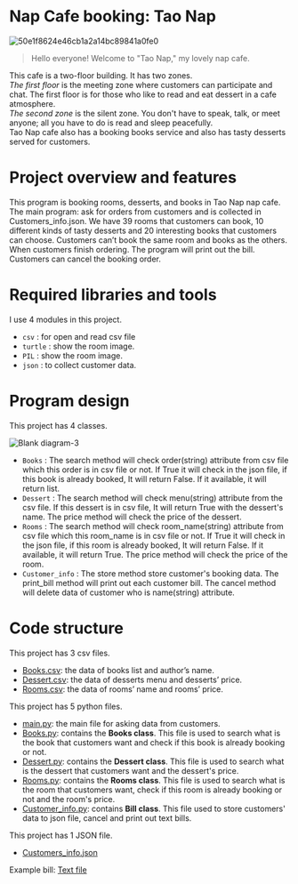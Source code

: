 # Nap Cafe booking: Tao Nap

![50e1f8624e46cb1a2a14bc89841a0fe0](https://user-images.githubusercontent.com/115055033/205586673-e620c4da-5281-42b9-9e3d-7ac8c3732837.gif)

> <p>Hello everyone! Welcome to "Tao Nap," my lovely nap cafe.</p>
This cafe is a two-floor building. It has two zones.</br>
*The first floor* is the meeting zone where customers can participate and chat. The first floor is for those who like to read and eat dessert in a cafe atmosphere.</br> 
*The second zone* is the silent zone. You don't have to speak, talk, or meet anyone; all you have to do is read and sleep peacefully.</br>
Tao Nap cafe also has a booking books service and also has tasty desserts served for customers.</br>

# Project overview and features
This program is booking rooms, desserts, and books in Tao Nap nap cafe.
The main program: ask for orders from customers and is collected in Customers_info.json.
We have 39 rooms that customers can book, 10 different kinds of tasty desserts and 20 interesting books that customers can choose. Customers can’t book the same room and books as the others.
When customers finish ordering. The program will print out the bill.
Customers can cancel the booking order.</br> 

# Required libraries and tools
I use 4 modules in this project.
* `csv` : for open and read csv file
* `turtle` : show the room image.
* `PIL` : show the room image.
* `json` : to collect customer data.

# Program design  
<p>This project has 4 classes.</p>

![Blank diagram-3](https://user-images.githubusercontent.com/115055033/205624578-a0fdbce9-d9e8-4d8e-a9df-b0277fafe8c2.png)

+ `Books` : The search method will check order(string) attribute from csv file which this order is in csv file or not. If True it will check in the json file, if this book is already booked, It will return False. If it available, it will return list.
+ `Dessert` : The search method will check menu(string) attribute from the csv file. If this dessert is in csv file, It will return True with the dessert's name. The price method will check the price of the dessert.
+ `Rooms` : The search method will check room_name(string) attribute from csv file which this room_name is in csv file or not. If True it will check in the json file, if this room is already booked, It will return False. If it available, it will return True. The price method will check the price of the room.
+ `Customer_info` : The store method store customer's booking data. The print_bill method will print out each customer bill. The cancel method will delete data of customer who is name(string) attribute.

# Code structure
This project has 3 csv files.
* [Books.csv](https://github.com/1stChaS/TaoNap/blob/7bc6318714b8598143e0d31af8196ad52741a1da/Books.csv): the data of books list and author’s name.
* [Dessert.csv](https://github.com/1stChaS/TaoNap/blob/3e7ff15e8014863ef8edebe011f40506d36b3b2c/Dessert.csv): the data of desserts menu and desserts’ price.
* [Rooms.csv](https://github.com/1stChaS/TaoNap/blob/3e7ff15e8014863ef8edebe011f40506d36b3b2c/Rooms.csv): the data of rooms’ name and rooms’ price.

<p>This project has 5 python files.</p>

* [main.py](https://github.com/1stChaS/TaoNap/blob/3e7ff15e8014863ef8edebe011f40506d36b3b2c/main.py): the main file for asking data from customers.
* [Books.py](https://github.com/1stChaS/TaoNap/blob/3e7ff15e8014863ef8edebe011f40506d36b3b2c/Books.py): contains the **Books class**. This file is used to search what is the book 
            that customers want and check if this book is already booking or not.
* [Dessert.py](https://github.com/1stChaS/TaoNap/blob/9283f69a88d5c3eebffe449eb5e96d10ac8dfa31/Dessert.py): contains the **Dessert class**. This file is used to search what is the dessert 
            that customers want and the dessert's price.
* [Rooms.py](https://github.com/1stChaS/TaoNap/blob/9283f69a88d5c3eebffe449eb5e96d10ac8dfa31/Rooms.py): contains the **Rooms class**. This file is used to search what is the room 
            that customers want, check if this room is already booking or not and the room's price.
* [Customer_info.py](https://github.com/1stChaS/TaoNap/blob/9283f69a88d5c3eebffe449eb5e96d10ac8dfa31/Taonap_Bill.py): contains **Bill class**. This file used to store customers' data to json file, cancel and print out text bills.

<p>This project has 1 JSON file.</p>

* [Customers_info.json](https://github.com/1stChaS/TaoNap/blob/9283f69a88d5c3eebffe449eb5e96d10ac8dfa31/Customers_info.json)

Example bill: 
[Text file](https://github.com/1stChaS/TaoNap/blob/13429c51a8ddde19a08c9d3adb4af589149172a3/lady05-Dec-2022_17:53:29.txt)     
